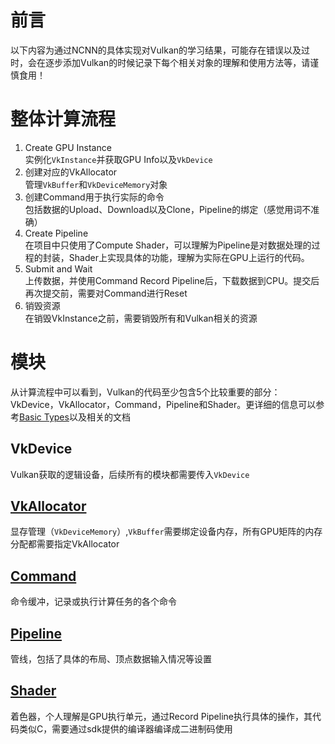 # 前言
以下内容为通过NCNN的具体实现对Vulkan的学习结果，可能存在错误以及过时，会在逐步添加Vulkan的时候记录下每个相关对象的理解和使用方法等，请谨慎食用！

# 整体计算流程
1. Create GPU Instance  
   实例化```VkInstance```并获取GPU Info以及```VkDevice```
2. 创建对应的VkAllocator  
   管理```VkBuffer```和```VkDeviceMemory```对象
3. 创建Command用于执行实际的命令  
   包括数据的Upload、Download以及Clone，Pipeline的绑定（感觉用词不准确）
4. Create Pipeline  
   在项目中只使用了Compute Shader，可以理解为Pipeline是对数据处理的过程的封装，Shader上实现具体的功能，理解为实际在GPU上运行的代码。
5. Submit and Wait  
   上传数据，并使用Command Record Pipeline后，下载数据到CPU。提交后再次提交前，需要对Command进行Reset
6. 销毁资源  
   在销毁VkInstance之前，需要销毁所有和Vulkan相关的资源

# 模块
从计算流程中可以看到，Vulkan的代码至少包含5个比较重要的部分：VkDevice，VkAllocator，Command，Pipeline和Shader。更详细的信息可以参考[Basic Types](/Home/Vulkan/Vulkan-Basic-Types)以及相关的文档
## VkDevice
Vulkan获取的逻辑设备，后续所有的模块都需要传入```VkDevice```
## [VkAllocator](/Home/Vulkan/VkAllocator)
显存管理（```VkDeviceMemory```）,```VkBuffer```需要绑定设备内存，所有GPU矩阵的内存分配都需要指定VkAllocator
## [Command](/Home/Vulkan/Command)
命令缓冲，记录或执行计算任务的各个命令
## [Pipeline](/Home/Vulkan/Pipeline)
管线，包括了具体的布局、顶点数据输入情况等设置
## [Shader](/Home/Vulkan/Vulkan-Shader)
着色器，个人理解是GPU执行单元，通过Record Pipeline执行具体的操作，其代码类似C，需要通过sdk提供的编译器编译成二进制码使用
